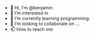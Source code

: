 - 👋 Hi, I’m @benjamin
- 👀 I’m interested in 
- 🌱 I’m currently learning programming.
- 💞️ I’m looking to collaborate on ...
- 📫 How to reach me: 

<!---
rascally622/rascally622 is a ✨ special ✨ repository because its `README.md` (this file) appears on your GitHub profile.
You can click the Preview link to take a look at your changes.
--->
